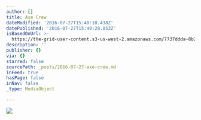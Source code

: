 ```yaml
---
author: []
title: Axe Crew
dateModified: '2016-07-27T15:40:10.438Z'
datePublished: '2016-07-27T15:40:28.853Z'
isBasedOnUrl: >-
  https://the-grid-user-content.s3-us-west-2.amazonaws.com/7737ddda-8b2e-46dc-8d60-64e0d6b7d545.jpg
description: ''
publisher: {}
via: {}
starred: false
sourcePath: _posts/2016-07-27-axe-crew.md
inFeed: true
hasPage: false
inNav: false
_type: MediaObject

---
```

![](https://the-grid-user-content.s3-us-west-2.amazonaws.com/7737ddda-8b2e-46dc-8d60-64e0d6b7d545.jpg)